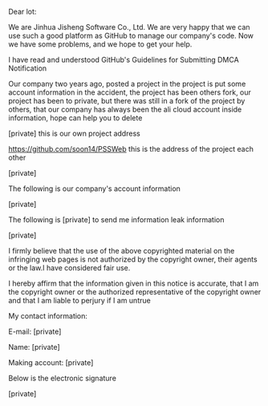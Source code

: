 Dear lot:

We are Jinhua Jisheng Software Co., Ltd. We are very happy that we can use such a good platform as GitHub to manage our company's code. Now we have some problems, and we hope to get your help.

I have read and understood GitHub's Guidelines for Submitting DMCA Notification

Our company two years ago, posted a project in the project is put some account information in the accident, the project has been others fork, our project has been to private, but there was still in a fork of the project by others, that our company has always been the ali cloud account inside information, hope can help you to delete

[private]               this is our own project address





https://github.com/soon14/PSSWeb      this is the address of the project each other



[private]





The following is our company's account information


[private]


The following is [private] to send me information leak information


[private]




I firmly believe that the use of the above copyrighted material on the infringing web pages is not authorized by the copyright owner, their agents or the law.I have considered fair use.


I hereby affirm that the information given in this notice is accurate, that I am the copyright owner or the authorized representative of the copyright owner and that I am liable to perjury if I am untrue



My contact information:

E-mail: [private]  

Name: [private]  

Making account: [private]  


Below is the electronic signature

[private]



